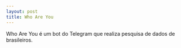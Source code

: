 ```yaml
---
layout: post
title: Who Are You
---
```


Who Are You é um bot do Telegram que realiza pesquisa de dados de brasileiros.